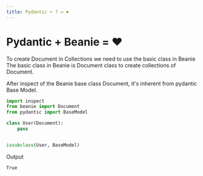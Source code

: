 ```yaml
---
title: Pydantic + ? = ❤️
---
```

# Pydantic + Beanie = ❤️

<v-clicks>

To create Document in Collections we need to use the basic class in Beanie 
The basic class in Beanie is Document class to create collections of Document.

After inspect of the Beanie base class Document, it's inherent from pydantic Base Model.

```python
import inspect
from beanie import Document
from pydantic import BaseModel

class User(Document):
    pass


issubclass(User, BaseModel)
```

<!-- # inspect.getmro(Document) -->
<!-- assert issubclass(User, BaseModel) -->
Output
```
True
```
</v-clicks>

<!-- 
(beanie.odm.documents.Document,
 lazy_model.parser.new.LazyModel,
 pydantic.main.BaseModel,
 beanie.odm.interfaces.setters.SettersInterface,
 beanie.odm.interfaces.inheritance.InheritanceInterface,
 beanie.odm.interfaces.find.FindInterface,
 beanie.odm.interfaces.aggregate.AggregateInterface,
 beanie.odm.interfaces.getters.OtherGettersInterface,
 object) -->